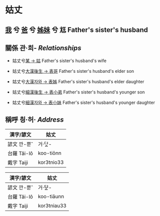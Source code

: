 # 姑丈
## [我](member1.md) 兮 [爸](member2.md) 兮 [姊妹](member12.md) 兮 尪 Father's sister's husband

## 關係 관·희- _Relationships_

- 姑丈兮[某 → 姑](member12.md) Father's sister's husband's wife

- 姑丈兮[大漢後生 → 表哥](member39.md) Father's sister's husband's elder son

- 姑丈兮[大漢자와 → 表姊](member40.md) Father's sister's husband's elder daughter

- 姑丈兮[細漢後生 → 表小弟](member41.md) Father's sister's husband's younger son

- 姑丈兮[細漢자와 → 表小妹](member42.md) Father's sister's husband's younger daughter



## 稱呼 칑·허· _Address_

漢字/諺文 | 姑丈
--- | ---
諺文 깐-뿐ˆ | 거·뎌ᇫ-
台羅 Tâi-lô | koo-tiōnn
戴字 Taiji | kor3tnio33


漢字/諺文 | 姑丈
--- | ---
諺文 깐-뿐ˆ | 거·ᄃᆤᇫ-
台羅 Tâi-lô | koo-tiāunn
戴字 Taiji | kor3tniau33


